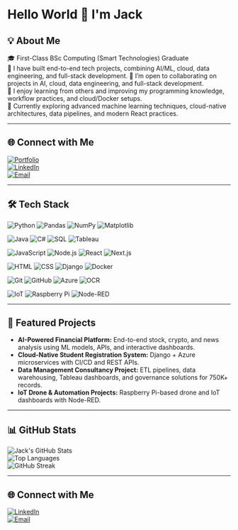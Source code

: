 # Hello World 👋 I'm Jack  

## 💡 About Me  
🎓 First-Class BSc Computing (Smart Technologies) Graduate  
🔭 I have built end-to-end tech projects, combining AI/ML, cloud, data engineering, and full-stack development. 
🤝 I’m open to collaborating on projects in AI, cloud, data engineering, and full-stack development.  
👐 I enjoy learning from others and improving my programming knowledge, workflow practices, and cloud/Docker setups.  
🌱 Currently exploring advanced machine learning techniques, cloud-native architectures, data pipelines, and modern React practices.   

---

## 🌐 Connect with Me  

[![Portfolio](https://img.shields.io/badge/Portfolio-000000?style=for-the-badge&logo=firefox-browser&logoColor=white)](https://jack-kong03.github.io/Jack-Kong-Portfolio/)  
[![LinkedIn](https://img.shields.io/badge/LinkedIn-0A66C2?style=for-the-badge&logo=linkedin&logoColor=white)](https://www.linkedin.com/in/jack-kong-02b73b240)  
[![Email](https://img.shields.io/badge/Email-D14836?style=for-the-badge&logo=gmail&logoColor=white)](mailto:jackkongjack@gmail.com)

---

## 🛠️ Tech Stack  

![Python](https://img.shields.io/badge/Python-3776AB?style=for-the-badge&logo=python&logoColor=white) 
![Pandas](https://img.shields.io/badge/Pandas-150458?style=for-the-badge&logo=pandas&logoColor=white) 
![NumPy](https://img.shields.io/badge/NumPy-013243?style=for-the-badge&logo=numpy&logoColor=white) 
![Matplotlib](https://img.shields.io/badge/Matplotlib-11557C?style=for-the-badge&logo=matplotlib&logoColor=white)

![Java](https://img.shields.io/badge/Java-ED8B00?style=for-the-badge&logo=openjdk&logoColor=white) 
![C#](https://img.shields.io/badge/C%23-239120?style=for-the-badge&logo=c-sharp&logoColor=white) 
![SQL](https://img.shields.io/badge/SQL-003B57?style=for-the-badge&logo=postgresql&logoColor=white) 
![Tableau](https://img.shields.io/badge/Tableau-E97627?style=for-the-badge&logo=tableau&logoColor=white)

![JavaScript](https://img.shields.io/badge/JavaScript-F7DF1E?style=for-the-badge&logo=javascript&logoColor=black) 
![Node.js](https://img.shields.io/badge/Node.js-339933?style=for-the-badge&logo=node.js&logoColor=white) 
![React](https://img.shields.io/badge/React-20232A?style=for-the-badge&logo=react&logoColor=61DAFB) 
![Next.js](https://img.shields.io/badge/Next.js-000000?style=for-the-badge&logo=next.js&logoColor=white)

![HTML](https://img.shields.io/badge/HTML5-E34F26?style=for-the-badge&logo=html5&logoColor=white) 
![CSS](https://img.shields.io/badge/CSS3-1572B6?style=for-the-badge&logo=css3&logoColor=white) 
![Django](https://img.shields.io/badge/Django-092E20?style=for-the-badge&logo=django&logoColor=white) 
![Docker](https://img.shields.io/badge/Docker-2496ED?style=for-the-badge&logo=docker&logoColor=white)

![Git](https://img.shields.io/badge/Git-F05032?style=for-the-badge&logo=git&logoColor=white) 
![GitHub](https://img.shields.io/badge/GitHub-181717?style=for-the-badge&logo=github&logoColor=white) 
![Azure](https://img.shields.io/badge/Microsoft_Azure-0078D4?style=for-the-badge&logo=microsoft-azure&logoColor=white) 
![OCR](https://img.shields.io/badge/OCR-FF9900?style=for-the-badge)

![IoT](https://img.shields.io/badge/IoT-0078D7?style=for-the-badge) 
![Raspberry Pi](https://img.shields.io/badge/Raspberry_Pi-C51A4A?style=for-the-badge&logo=raspberry-pi&logoColor=white) 
![Node-RED](https://img.shields.io/badge/Node--RED-FF3C00?style=for-the-badge&logo=node-red&logoColor=white) 

---

## 📂 Featured Projects
- **AI-Powered Financial Platform:** End-to-end stock, crypto, and news analysis using ML models, APIs, and interactive dashboards.  
- **Cloud-Native Student Registration System:** Django + Azure microservices with CI/CD and REST APIs.  
- **Data Management Consultancy Project:** ETL pipelines, data warehousing, Tableau dashboards, and governance solutions for 750K+ records.  
- **IoT Drone & Automation Projects:** Raspberry Pi-based drone and IoT dashboards with Node-RED.  

---

## 📊 GitHub Stats  

![Jack's GitHub Stats](https://github-readme-stats.vercel.app/api?username=jack-kong&show_icons=true&theme=radical)  
![Top Languages](https://github-readme-stats.vercel.app/api/top-langs/?username=jack-kong&layout=compact&theme=radical)  
![GitHub Streak](https://github-readme-streak-stats.herokuapp.com/?user=jack-kong&theme=radical)  

---

## 🌐 Connect with Me  
[![LinkedIn](https://img.shields.io/badge/LinkedIn-0077B5?style=for-the-badge&logo=linkedin&logoColor=white)](https://www.linkedin.com/in/jack-kong-02b73b240)   
[![Email](https://img.shields.io/badge/Email-D14836?style=for-the-badge&logo=gmail&logoColor=white)](mailto:jackkongjack@gmail.com)  
